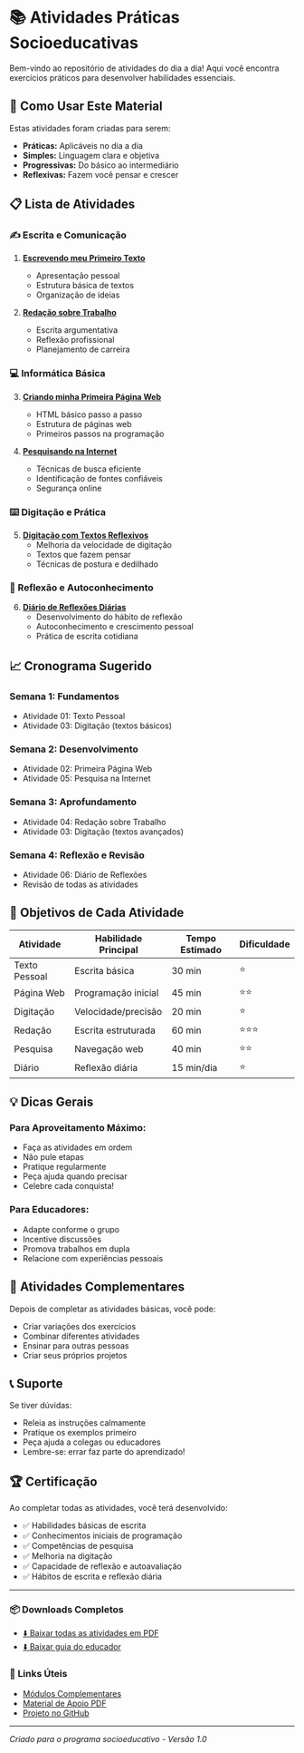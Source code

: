 # 📚 Atividades Práticas Socioeducativas

Bem-vindo ao repositório de atividades do dia a dia! Aqui você encontra exercícios práticos para desenvolver habilidades essenciais.

## 🎯 Como Usar Este Material

Estas atividades foram criadas para serem:
- **Práticas:** Aplicáveis no dia a dia
- **Simples:** Linguagem clara e objetiva  
- **Progressivas:** Do básico ao intermediário
- **Reflexivas:** Fazem você pensar e crescer

## 📋 Lista de Atividades

### ✍️ Escrita e Comunicação
1. **[Escrevendo meu Primeiro Texto](./atividade01_texto_pessoal.md)**
   - Apresentação pessoal
   - Estrutura básica de textos
   - Organização de ideias

2. **[Redação sobre Trabalho](./atividade04_redacao_trabalho.md)**
   - Escrita argumentativa
   - Reflexão profissional
   - Planejamento de carreira

### 💻 Informática Básica
3. **[Criando minha Primeira Página Web](./atividade02_primeira_pagina_web.md)**
   - HTML básico passo a passo
   - Estrutura de páginas web
   - Primeiros passos na programação

4. **[Pesquisando na Internet](./atividade05_pesquisa_internet.md)**
   - Técnicas de busca eficiente
   - Identificação de fontes confiáveis
   - Segurança online

### ⌨️ Digitação e Prática
5. **[Digitação com Textos Reflexivos](./atividade03_digitacao_reflexiva.md)**
   - Melhoria da velocidade de digitação
   - Textos que fazem pensar
   - Técnicas de postura e dedilhado

### 🧠 Reflexão e Autoconhecimento
6. **[Diário de Reflexões Diárias](./atividade06_diario_reflexoes.md)**
   - Desenvolvimento do hábito de reflexão
   - Autoconhecimento e crescimento pessoal
   - Prática de escrita cotidiana

## 📈 Cronograma Sugerido

### Semana 1: Fundamentos
- Atividade 01: Texto Pessoal
- Atividade 03: Digitação (textos básicos)

### Semana 2: Desenvolvimento
- Atividade 02: Primeira Página Web
- Atividade 05: Pesquisa na Internet

### Semana 3: Aprofundamento
- Atividade 04: Redação sobre Trabalho
- Atividade 03: Digitação (textos avançados)

### Semana 4: Reflexão e Revisão
- Atividade 06: Diário de Reflexões
- Revisão de todas as atividades

## 🎯 Objetivos de Cada Atividade

| Atividade | Habilidade Principal | Tempo Estimado | Dificuldade |
|-----------|---------------------|----------------|-------------|
| Texto Pessoal | Escrita básica | 30 min | ⭐ |
| Página Web | Programação inicial | 45 min | ⭐⭐ |
| Digitação | Velocidade/precisão | 20 min | ⭐ |
| Redação | Escrita estruturada | 60 min | ⭐⭐⭐ |
| Pesquisa | Navegação web | 40 min | ⭐⭐ |
| Diário | Reflexão diária | 15 min/dia | ⭐ |

## 💡 Dicas Gerais

### Para Aproveitamento Máximo:
- Faça as atividades em ordem
- Não pule etapas
- Pratique regularmente
- Peça ajuda quando precisar
- Celebre cada conquista!

### Para Educadores:
- Adapte conforme o grupo
- Incentive discussões
- Promova trabalhos em dupla
- Relacione com experiências pessoais

## 🔄 Atividades Complementares

Depois de completar as atividades básicas, você pode:
- Criar variações dos exercícios
- Combinar diferentes atividades
- Ensinar para outras pessoas
- Criar seus próprios projetos

## 📞 Suporte

Se tiver dúvidas:
- Releia as instruções calmamente
- Pratique os exemplos primeiro
- Peça ajuda a colegas ou educadores
- Lembre-se: errar faz parte do aprendizado!

## 🏆 Certificação

Ao completar todas as atividades, você terá desenvolvido:
- ✅ Habilidades básicas de escrita
- ✅ Conhecimentos iniciais de programação
- ✅ Competências de pesquisa
- ✅ Melhoria na digitação
- ✅ Capacidade de reflexão e autoavaliação
- ✅ Hábitos de escrita e reflexão diária

---

### 📦 Downloads Completos

- [⬇️ Baixar todas as atividades em PDF](./todas_atividades_completas.pdf)
- [⬇️ Baixar guia do educador](./guia_educador.pdf)

### 🔗 Links Úteis

- [Módulos Complementares](../README.md)
- [Material de Apoio PDF](../../materiais-pdf/)
- [Projeto no GitHub](https://github.com/cordeirotelecom/informatica-basica)

---

*Criado para o programa socioeducativo - Versão 1.0*
